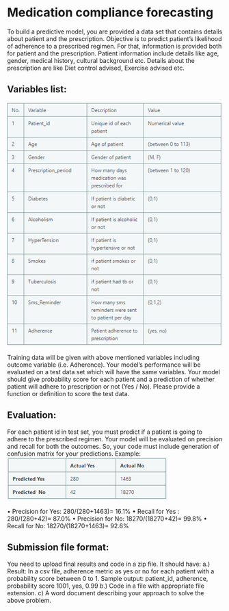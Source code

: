 # Medication compliance forecasting

To build a predictive model, you are provided a data set that contains details about patient and the prescription. 
Objective is to predict patient’s likelihood of adherence to a prescribed regimen. For that, information is provided both for patient and the prescription. Patient information include details like age, gender, medical history, cultural background etc. Details about the prescription are like Diet control advised, Exercise advised etc.

## Variables list:
![alt text](https://github.com/abhranil-datascience/PrescriptionAdherence/blob/master/Capture1.PNG)

Training data will be given with above mentioned variables including outcome variable (i.e. Adherence).
Your model’s performance will be evaluated on a test data set which will have the same variables.
Your model should give probability score for each patient and a prediction of whether patient will adhere to prescription or not (Yes / No). Please provide a function or definition to score the test data.

## Evaluation:
For each patient id in test set, you must predict if a patient is going to adhere to the prescribed regimen. Your model will be evaluated on precision and recall for both the outcomes. So, your code must include generation of confusion matrix for your predictions.
Example:
![alt text](https://github.com/abhranil-datascience/PrescriptionAdherence/blob/master/Capture.PNG)


• Precision for Yes: 280/(280+1463)= 16.1%
• Recall for Yes : 280/(280+42)= 87.0%
• Precision for No: 18270/(18270+42)= 99.8%
• Recall for No: 18270/(18270+1463)= 92.6%


## Submission file format:
You need to upload final results and code in a zip file. It should have:
a.) Result: In a csv file, adherence metric as yes or no for each patient with a probability score between 0 to 1.
Sample output:
patient_id, adherence, probability score
1001, yes, 0.99
b.) Code in a file with appropriate file extension.
c) A word document describing your approach to solve the above problem.
